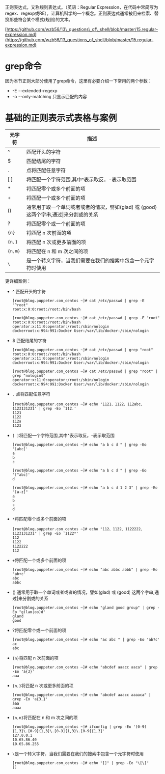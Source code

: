 正则表达式，又称规则表达式。（英语：Regular Expression，在代码中常简写为regex、regexp或RE），计算机科学的一个概念。正则表达式通常被用来检索、替换那些符合某个模式\(规则\)的文本。

[https://github.com/wzb56/13\_questions\_of\_shell/blob/master/15.regular-expression.md](https://github.com/wzb56/13_questions_of_shell/blob/master/15.regular-expression.md)

# grep命令

因为本节正则大部分使用了grep命令，这里有必要介绍一下常用的两个参数：

* -E --extended-regexp
* -o --only-matching 只显示匹配的内容

# 基础的正则表示式表格与案例

| 元字符 | 描述 | 
| ------ | ------ |
| ^ | 匹配开头的字符 | 
| $ | 匹配结尾的字符 |
| . | 点将匹配任意字符 | 
| [ ] | 将匹配一个字符范围,其中^表示取反，-表示取范围 |
| * | 将匹配零个或多个前面的项 |
| + | 将匹配一个或多个前面的项 |
| \(\) | 通常用于取一个单词或者或者的情况，譬如\(glad\) 或 \(good\) 这两个字串,通过\|来分割或的关系|
| ? | 将匹配零个或一个前面的项 |
| `{n}` | 将匹配 n 次前面的项 |
| `{n,}` |  将匹配 n 次或更多前面的项 | 
| `{n,m}` | 将匹配在 n 和 m 次之间的项 |
| `\` | 是一个转义字符，当我们需要在我们的搜索中包含一个元字符时使用 |

更详细案例：

* ^ 匹配开头的字符

  ```
  [root@blog.puppeter.com_centos ~]# cat /etc/passwd | grep -E "^root"
  root:x:0:0:root:/root:/bin/bash

  [root@blog.puppeter.com_centos ~]# cat /etc/passwd | grep -E "root"
  root:x:0:0:root:/root:/bin/bash
  operator:x:11:0:operator:/root:/sbin/nologin
  dockerroot:x:994:991:Docker User:/var/lib/docker:/sbin/nologin
  ```

* $ 匹配结尾的字符

  ```
  [root@blog.puppeter.com_centos ~]# cat /etc/passwd | grep "root"
  root:x:0:0:root:/root:/bin/bash
  operator:x:11:0:operator:/root:/sbin/nologin
  dockerroot:x:994:991:Docker User:/var/lib/docker:/sbin/nologin

  [root@blog.puppeter.com_centos ~]# cat /etc/passwd | grep "root" | grep "nologin$"
  operator:x:11:0:operator:/root:/sbin/nologin
  dockerroot:x:994:991:Docker User:/var/lib/docker:/sbin/nologin
  ```

* `.` 点将匹配任意字符

  ```
  [root@blog.puppeter.com_centos ~]# echo '1121、1122、112abc、1123131231' | grep -Eo '112.'
  1121
  1122
  112a
  1123
  ```

* `[ ]`将匹配一个字符范围,其中^表示取反，-表示取范围

  ```
  [root@blog.puppeter.com_centos ~]# echo "a b c d " | grep -Eo '[abc]'
  a
  b
  c

  [root@blog.puppeter.com_centos ~]# echo "a b c d " | grep -Eo '[^abc]'
  d

  [root@blog.puppeter.com_centos ~]# echo "a b c d 1 2 3" | grep -Eo "[a-z]"
  a
  b
  c
  d
  ```

* `*`将匹配零个或多个前面的项

  ```
  [root@blog.puppeter.com_centos ~]# echo "112、1122、1122222、1123131231" | grep -Eo '1122*'  
  112  
  1122  
  1122222  
  112
  ```

* `+`将匹配一个或多个前面的项

  ```
  [root@blog.puppeter.com_centos ~]# echo "abc abbc abbb" | grep -Eo 'ab+c'
  abc
  abbc
  ```

* \(\) 通常用于取一个单词或者或者的情况，譬如\(glad\) 或 \(good\) 这两个字串,通过\|来分割或的关系
  ```
  [root@blog.puppeter.com_centos ~]# echo "gland good group" | grep -Eo "g(lan|oo)d"
  gland
  good
  ```
* ?将匹配零个或一个前面的项
  ```
  [root@blog.puppeter.com_centos ~]# echo "ac abc " | grep -Eo 'ab?c'
  ac
  abc
  ```
* `{n}`将匹配 n 次前面的项
  ```
  [root@blog.puppeter.com_centos ~]# echo "abcdef aaacc aaca" | grep -Eo 'a{3}'
  aaa
  ```
* `{n,}`将匹配 n 次或更多前面的项
  ```
  [root@blog.puppeter.com_centos ~]# echo "abcdef aaacc aaaaca" | grep -Eo 'a{3,}'
  aaa
  aaaa
  ```
* `{n,m}`将匹配在 n 和 m 次之间的项
  ```
  [root@blog.puppeter.com_centos ~]# ifconfig | grep -Eo '[0-9]{1,3}\.[0-9]{1,3}\.[0-9]{1,3}\.[0-9]{1,3}'
  127.0.0.1
  10.65.86.40
  10.65.86.255
  ```
* `\`是一个转义字符，当我们需要在我们的搜索中包含一个元字符时使用
  ```
  [root@blog.puppeter.com_centos ~]# echo "[]" | grep -Eo "\[\]"
  []
  ```



